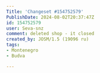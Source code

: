 ```yaml
---
Title: 'Changeset #154752579'
PublishDate: 2024-08-02T20:37:47Z
id: 154752579
user: Seva-snz
comment: deleted shop - it closed
created_by: JOSM/1.5 (19096 ru)
tags:
- Montenegro
- Budva

---
```


